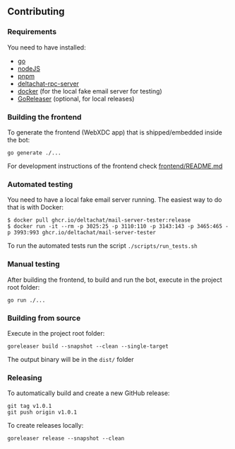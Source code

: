 ## Contributing

### Requirements

You need to have installed:
- [go](https://go.dev/doc/install)
- [nodeJS](https://docs.npmjs.com/downloading-and-installing-node-js-and-npm)
- [pnpm](https://pnpm.io/installation)
- [deltachat-rpc-server](https://github.com/deltachat/deltachat-core-rust/tree/master/deltachat-rpc-server)
- [docker](https://docs.docker.com/get-docker/) (for the local fake email server for testing)
- [GoReleaser](https://goreleaser.com/install/) (optional, for local releases)

### Building the frontend

To generate the frontend (WebXDC app) that is shipped/embedded inside the bot:

```
go generate ./...
```

For development instructions of the frontend check [frontend/README.md](https://github.com/deltachat-bot/botfinder/blob/master/frontend/README.md)

### Automated testing

You need to have a local fake email server running. The easiest way to do that is with Docker:

```
$ docker pull ghcr.io/deltachat/mail-server-tester:release
$ docker run -it --rm -p 3025:25 -p 3110:110 -p 3143:143 -p 3465:465 -p 3993:993 ghcr.io/deltachat/mail-server-tester
```

To run the automated tests run the script `./scripts/run_tests.sh`

### Manual testing

After building the frontend, to build and run the bot, execute in the project root folder:

```
go run ./...
```

### Building from source

Execute in the project root folder:

```
goreleaser build --snapshot --clean --single-target
```

The output binary will be in the `dist/` folder

### Releasing

To automatically build and create a new GitHub release:

```
git tag v1.0.1
git push origin v1.0.1
```

To create releases locally:

```
goreleaser release --snapshot --clean
```
